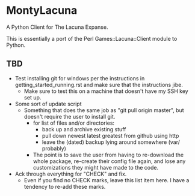 MontyLacuna
===========

A Python Client for The Lacuna Expanse.



This is essentially a port of the Perl Games::Lacuna::Client module to Python.  

## TBD
- Test installing git for windows per the instructions in getting_started_running.rst and 
  make sure that the instructions jibe.
  - Make sure to test this on a machine that doesn't have my SSH key set up.
- Some sort of update script
    - Something that does the same job as "git pull origin master", but doesn't require 
      the user to install git.
        - for list of files and/or directories:
            - back up and archive existing stuff
            - pull down newest latest greatest from github using http
            - leave the (dated) backup lying around somewhere (var/ probably)
        - The point is to save the user from having to re-download the whole package, 
          re-create their config file again, and lose any customizations they might have 
          made to the code.
- Ack through everything for "CHECK" and fix.
  - Even if you find no CHECK marks, leave this list item here.  I have a tendency to 
    re-add these marks.


